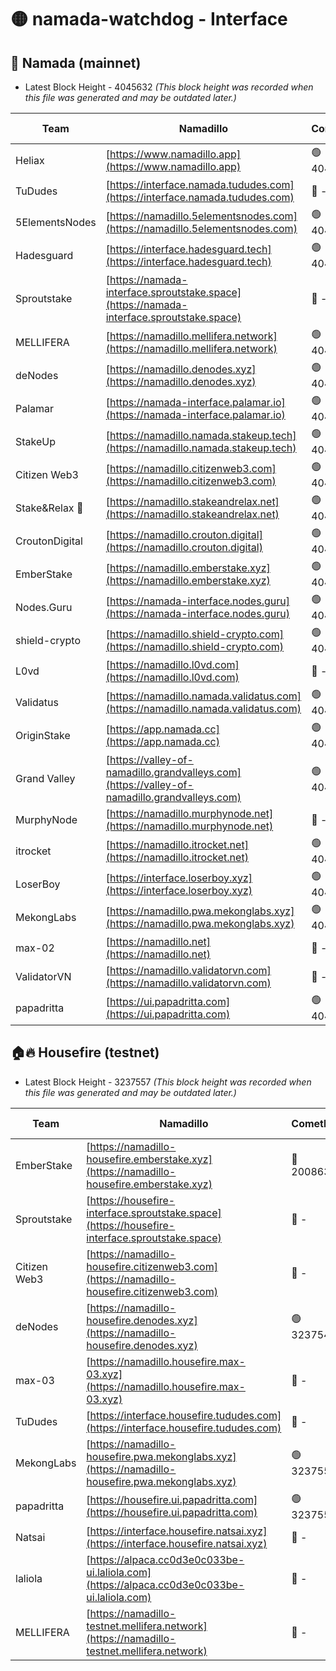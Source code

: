 # 🟡 namada-watchdog - Interface

## 🚀 Namada (mainnet)
- Latest Block Height - 4045632 *(This block height was recorded when this file was generated and may be outdated later.)*

| Team | Namadillo | CometBFT | Indexer | MASP Indexer |
|-|-|-|-|-|
| Heliax | [https://www.namadillo.app](https://www.namadillo.app) | 🟢 4045578 | 🟢 4045577 | 🟡 4045500 |
| TuDudes | [https://interface.namada.tududes.com](https://interface.namada.tududes.com) | 🔴 - | 🔴 - | 🔴 - |
| 5ElementsNodes | [https://namadillo.5elementsnodes.com](https://namadillo.5elementsnodes.com) | 🟢 4045583 | 🟢 4045583 | 🟡 4045500 |
| Hadesguard | [https://interface.hadesguard.tech](https://interface.hadesguard.tech) | 🟢 4045584 | 🔴 - | 🔴 - |
| Sproutstake | [https://namada-interface.sproutstake.space](https://namada-interface.sproutstake.space) | 🔴 - | 🔴 3738134 | 🔴 - |
| MELLIFERA | [https://namadillo.mellifera.network](https://namadillo.mellifera.network) | 🟢 4045600 | 🟢 4045600 | 🔴 3765769 |
| deNodes | [https://namadillo.denodes.xyz](https://namadillo.denodes.xyz) | 🟢 4045600 | 🟢 4045600 | 🟡 4045500 |
| Palamar | [https://namada-interface.palamar.io](https://namada-interface.palamar.io) | 🟢 4045601 | 🟢 4045601 | 🟡 4045500 |
| StakeUp | [https://namadillo.namada.stakeup.tech](https://namadillo.namada.stakeup.tech) | 🟢 4045602 | 🟢 4045602 | 🟡 4045500 |
| Citizen Web3 | [https://namadillo.citizenweb3.com](https://namadillo.citizenweb3.com) | 🟢 4045603 | 🔴 4007897 | 🔴 4007895 |
| Stake&Relax 🦥 | [https://namadillo.stakeandrelax.net](https://namadillo.stakeandrelax.net) | 🟢 4045603 | 🟢 4045603 | 🔴 3765769 |
| CroutonDigital | [https://namadillo.crouton.digital](https://namadillo.crouton.digital) | 🟢 4045604 | 🟢 4045604 | 🟡 4045500 |
| EmberStake | [https://namadillo.emberstake.xyz](https://namadillo.emberstake.xyz) | 🟢 4045605 | 🟢 4045605 | 🟡 4045500 |
| Nodes.Guru | [https://namada-interface.nodes.guru](https://namada-interface.nodes.guru) | 🟢 4045606 | 🟢 4045606 | 🟡 4045500 |
| shield-crypto | [https://namadillo.shield-crypto.com](https://namadillo.shield-crypto.com) | 🟢 4045606 | 🔴 4041771 | 🟡 4045500 |
| L0vd | [https://namadillo.l0vd.com](https://namadillo.l0vd.com) | 🔴 - | 🔴 - | 🔴 - |
| Validatus | [https://namadillo.namada.validatus.com](https://namadillo.namada.validatus.com) | 🟢 4045610 | 🟢 4045610 | 🔴 3819812 |
| OriginStake | [https://app.namada.cc](https://app.namada.cc) | 🟢 4045610 | 🔴 - | 🔴 - |
| Grand Valley | [https://valley-of-namadillo.grandvalleys.com](https://valley-of-namadillo.grandvalleys.com) | 🟢 4045622 | 🟢 4045622 | 🟡 4045500 |
| MurphyNode | [https://namadillo.murphynode.net](https://namadillo.murphynode.net) | 🔴 - | 🔴 - | 🔴 - |
| itrocket | [https://namadillo.itrocket.net](https://namadillo.itrocket.net) | 🟢 4045625 | 🟢 4045625 | 🟡 4045500 |
| LoserBoy | [https://interface.loserboy.xyz](https://interface.loserboy.xyz) | 🟢 4045626 | 🟢 4045626 | 🟡 4045500 |
| MekongLabs | [https://namadillo.pwa.mekonglabs.xyz](https://namadillo.pwa.mekonglabs.xyz) | 🟢 4045626 | 🟢 4045626 | 🟡 4045500 |
| max-02 | [https://namadillo.net](https://namadillo.net) | 🔴 - | 🔴 - | 🔴 - |
| ValidatorVN | [https://namadillo.validatorvn.com](https://namadillo.validatorvn.com) | 🔴 - | 🔴 - | 🔴 - |
| papadritta | [https://ui.papadritta.com](https://ui.papadritta.com) | 🟢 4045632 | 🔴 - | 🟢 4045634 |

## 🏠🔥 Housefire (testnet)
- Latest Block Height - 3237557 *(This block height was recorded when this file was generated and may be outdated later.)*

| Team | Namadillo | CometBFT | Indexer | MASP Indexer |
|-|-|-|-|-|
| EmberStake | [https://namadillo-housefire.emberstake.xyz](https://namadillo-housefire.emberstake.xyz) | 🔴 2008636 | 🔴 - | 🔴 - |
| Sproutstake | [https://housefire-interface.sproutstake.space](https://housefire-interface.sproutstake.space) | 🔴 - | 🔴 - | 🔴 - |
| Citizen Web3 | [https://namadillo-housefire.citizenweb3.com](https://namadillo-housefire.citizenweb3.com) | 🔴 - | 🔴 - | 🔴 - |
| deNodes | [https://namadillo-housefire.denodes.xyz](https://namadillo-housefire.denodes.xyz) | 🟢 3237546 | 🟢 3237546 | 🔴 3231566 |
| max-03 | [https://namadillo.housefire.max-03.xyz](https://namadillo.housefire.max-03.xyz) | 🔴 - | 🔴 - | 🔴 - |
| TuDudes | [https://interface.housefire.tududes.com](https://interface.housefire.tududes.com) | 🔴 - | 🔴 - | 🔴 - |
| MekongLabs | [https://namadillo-housefire.pwa.mekonglabs.xyz](https://namadillo-housefire.pwa.mekonglabs.xyz) | 🟢 3237557 | 🟢 3237556 | 🔴 3231566 |
| papadritta | [https://housefire.ui.papadritta.com](https://housefire.ui.papadritta.com) | 🟢 3237557 | 🟢 3237557 | 🟢 3237557 |
| Natsai | [https://interface.housefire.natsai.xyz](https://interface.housefire.natsai.xyz) | 🔴 - | 🔴 - | 🔴 - |
| laliola | [https://alpaca.cc0d3e0c033be-ui.laliola.com](https://alpaca.cc0d3e0c033be-ui.laliola.com) | 🔴 - | 🔴 - | 🔴 - |
| MELLIFERA | [https://namadillo-testnet.mellifera.network](https://namadillo-testnet.mellifera.network) | 🔴 - | 🔴 2778001 | 🔴 2607259 |

